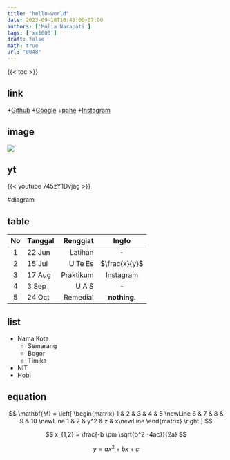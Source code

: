 ```yaml
---
title: "hello-world"
date: 2023-09-18T10:43:00+07:00
authors: ['Mulia Narapati']
tags: ['xx1000']
draft: false
math: true
url: "0048"
---
```

{{< toc >}}

## link
+[Github](https://github.com)
+[Google](https://google.com)
+[pahe](https://pahe.li)
+[Instagram](https://instagram.com)


## image
![](https://staticg.sportskeeda.com/editor/2022/06/b4bf5-16556383242694-1920.jpg)


## yt
{{< youtube 745zY1Dvjag >}}


#diagram


## table
No | Tanggal | Renggiat | Ingfo
:-: | :- | -: | :-:
1 | 22 Jun | Latihan | -
2 | 15 Jul | U Te Es | $\frac{x}{y}$
3 | 17 Aug | Praktikum | [Instagram](https://instagram.com)
4 | 3 Sep  | U A S | -
5 | 24 Oct | Remedial | **nothing.**


## list
+ Nama Kota
  - Semarang
  - Bogor
  - Timika 
+ NIT
+ Hobi


## equation
$$
\mathbf{M} = 
\left[
\begin{matrix}
1 & 2 & 3 & 4 & 5 \newLine
6 & 7 & 8 & 9 & 10 \newLine
1 & 2 & y^2 & z & x\newLine
\end{matrix}
\right
]
$$

$$
x_{1,2} = \frac{-b \pm \sqrt{b^2 -4ac}}{2a}
$$

$$\tag{23}
y = ax^2 + bx +c
$$